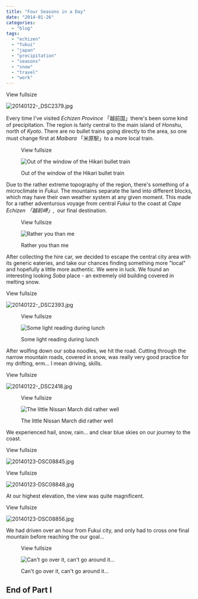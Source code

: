 ```yaml
---
title: "Four Seasons in a Day"
date: "2014-01-26"
categories: 
  - "blog"
tags: 
  - "echizen"
  - "fukui"
  - "japan"
  - "precipitation"
  - "seasons"
  - "snow"
  - "travel"
  - "work"
---
```


View fullsize

![20140122-_DSC2379.jpg](/assets/images/cabb6-20140122-_dsc2379.jpg)

Every time I've visited _Echizen Province_ 「越前国」there's been some kind of precipitation. The region is fairly central to the main island of _Honshu_, north of _Kyoto_. There are no bullet trains going directly to the area, so one must change first at _Maibara_ 「米原駅」to a more local train.

<figure>

View fullsize

![Out of the window of the Hikari bullet train](/assets/images/a4042-20140122-_dsc2377.jpg)

<figcaption>



Out of the window of the Hikari bullet train





</figcaption>



</figure>

Due to the rather extreme topography of the region, there's something of a microclimate in _Fukui_. The mountains separate the land into different blocks, which may have their own weather system at any given moment. This made for a rather adventurous voyage from central _Fukui_ to the coast at _Cape Echizen 「越前岬」_,  our final destination.

<figure>

View fullsize

![Rather you than me](/assets/images/42c8a-20140122-_dsc2384.jpg)

<figcaption>



Rather you than me





</figcaption>



</figure>

After collecting the hire car, we decided to escape the central city area with its generic eateries, and take our chances finding something more "local" and hopefully a little more authentic. We were in luck. We found an interesting looking _Soba_ place - an extremely old building covered in melting snow. 

View fullsize

![20140122-_DSC2393.jpg](/assets/images/bc5f0-20140122-_dsc2393.jpg)

<figure>

View fullsize

![Some light reading during lunch](/assets/images/beb33-20140122-_dsc2396.jpg)

<figcaption>



Some light reading during lunch





</figcaption>



</figure>

After wolfing down our soba noodles, we hit the road. Cutting through the narrow mountain roads, covered in snow, was really very good practice for my drifting, erm... I mean driving, skills.

View fullsize

![20140122-_DSC2418.jpg](/assets/images/094f2-20140122-_dsc2418.jpg)

<figure>

View fullsize

![The little Nissan March did rather well](/assets/images/ea21b-20140123-_dsc2451.jpg)

<figcaption>



The little Nissan March did rather well





</figcaption>



</figure>

We experienced hail, snow, rain... and clear blue skies on our journey to the coast.

View fullsize

![20140123-DSC08845.jpg](/assets/images/3466f-20140123-dsc08845.jpg)

View fullsize

![20140123-DSC08848.jpg](/assets/images/a684d-20140123-dsc08848.jpg)

At our highest elevation, the view was quite magnificent. 

View fullsize

![20140123-DSC08856.jpg](/assets/images/53ba7-20140123-dsc08856.jpg)

We had driven over an hour from Fukui city, and only had to cross one final mountain before reaching the our goal...

<figure>

View fullsize

![Can't go over it, can't go around it...&nbsp;](/assets/images/84e58-20140123-_dsc2447.jpg)

<figcaption>



Can't go over it, can't go around it... 





</figcaption>



</figure>

## End of Part I
